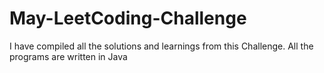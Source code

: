 # May-LeetCoding-Challenge
I have compiled all the solutions and learnings from this Challenge. All the programs are written in Java
